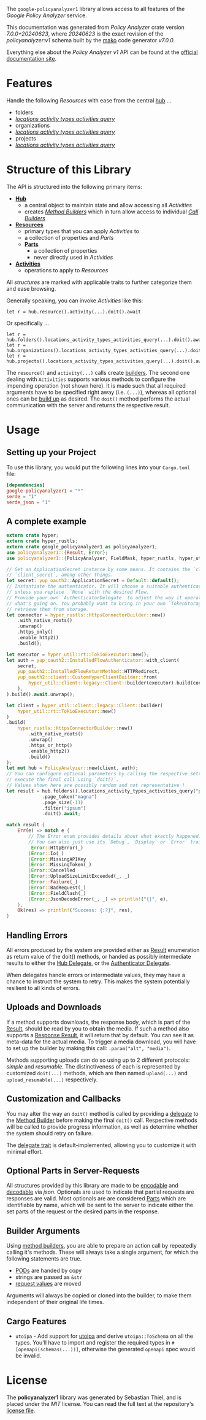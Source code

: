 <!---
DO NOT EDIT !
This file was generated automatically from 'src/generator/templates/api/README.md.mako'
DO NOT EDIT !
-->
The `google-policyanalyzer1` library allows access to all features of the *Google Policy Analyzer* service.

This documentation was generated from *Policy Analyzer* crate version *7.0.0+20240623*, where *20240623* is the exact revision of the *policyanalyzer:v1* schema built by the [mako](http://www.makotemplates.org/) code generator *v7.0.0*.

Everything else about the *Policy Analyzer* *v1* API can be found at the
[official documentation site](https://www.google.com).
# Features

Handle the following *Resources* with ease from the central [hub](https://docs.rs/google-policyanalyzer1/7.0.0+20240623/google_policyanalyzer1/PolicyAnalyzer) ...

* folders
 * [*locations activity types activities query*](https://docs.rs/google-policyanalyzer1/7.0.0+20240623/google_policyanalyzer1/api::FolderLocationActivityTypeActivityQueryCall)
* organizations
 * [*locations activity types activities query*](https://docs.rs/google-policyanalyzer1/7.0.0+20240623/google_policyanalyzer1/api::OrganizationLocationActivityTypeActivityQueryCall)
* projects
 * [*locations activity types activities query*](https://docs.rs/google-policyanalyzer1/7.0.0+20240623/google_policyanalyzer1/api::ProjectLocationActivityTypeActivityQueryCall)




# Structure of this Library

The API is structured into the following primary items:

* **[Hub](https://docs.rs/google-policyanalyzer1/7.0.0+20240623/google_policyanalyzer1/PolicyAnalyzer)**
    * a central object to maintain state and allow accessing all *Activities*
    * creates [*Method Builders*](https://docs.rs/google-policyanalyzer1/7.0.0+20240623/google_policyanalyzer1/common::MethodsBuilder) which in turn
      allow access to individual [*Call Builders*](https://docs.rs/google-policyanalyzer1/7.0.0+20240623/google_policyanalyzer1/common::CallBuilder)
* **[Resources](https://docs.rs/google-policyanalyzer1/7.0.0+20240623/google_policyanalyzer1/common::Resource)**
    * primary types that you can apply *Activities* to
    * a collection of properties and *Parts*
    * **[Parts](https://docs.rs/google-policyanalyzer1/7.0.0+20240623/google_policyanalyzer1/common::Part)**
        * a collection of properties
        * never directly used in *Activities*
* **[Activities](https://docs.rs/google-policyanalyzer1/7.0.0+20240623/google_policyanalyzer1/common::CallBuilder)**
    * operations to apply to *Resources*

All *structures* are marked with applicable traits to further categorize them and ease browsing.

Generally speaking, you can invoke *Activities* like this:

```Rust,ignore
let r = hub.resource().activity(...).doit().await
```

Or specifically ...

```ignore
let r = hub.folders().locations_activity_types_activities_query(...).doit().await
let r = hub.organizations().locations_activity_types_activities_query(...).doit().await
let r = hub.projects().locations_activity_types_activities_query(...).doit().await
```

The `resource()` and `activity(...)` calls create [builders][builder-pattern]. The second one dealing with `Activities`
supports various methods to configure the impending operation (not shown here). It is made such that all required arguments have to be
specified right away (i.e. `(...)`), whereas all optional ones can be [build up][builder-pattern] as desired.
The `doit()` method performs the actual communication with the server and returns the respective result.

# Usage

## Setting up your Project

To use this library, you would put the following lines into your `Cargo.toml` file:

```toml
[dependencies]
google-policyanalyzer1 = "*"
serde = "1"
serde_json = "1"
```

## A complete example

```Rust
extern crate hyper;
extern crate hyper_rustls;
extern crate google_policyanalyzer1 as policyanalyzer1;
use policyanalyzer1::{Result, Error};
use policyanalyzer1::{PolicyAnalyzer, FieldMask, hyper_rustls, hyper_util, yup_oauth2};

// Get an ApplicationSecret instance by some means. It contains the `client_id` and
// `client_secret`, among other things.
let secret: yup_oauth2::ApplicationSecret = Default::default();
// Instantiate the authenticator. It will choose a suitable authentication flow for you,
// unless you replace  `None` with the desired Flow.
// Provide your own `AuthenticatorDelegate` to adjust the way it operates and get feedback about
// what's going on. You probably want to bring in your own `TokenStorage` to persist tokens and
// retrieve them from storage.
let connector = hyper_rustls::HttpsConnectorBuilder::new()
    .with_native_roots()
    .unwrap()
    .https_only()
    .enable_http2()
    .build();

let executor = hyper_util::rt::TokioExecutor::new();
let auth = yup_oauth2::InstalledFlowAuthenticator::with_client(
    secret,
    yup_oauth2::InstalledFlowReturnMethod::HTTPRedirect,
    yup_oauth2::client::CustomHyperClientBuilder::from(
        hyper_util::client::legacy::Client::builder(executor).build(connector),
    ),
).build().await.unwrap();

let client = hyper_util::client::legacy::Client::builder(
    hyper_util::rt::TokioExecutor::new()
)
.build(
    hyper_rustls::HttpsConnectorBuilder::new()
        .with_native_roots()
        .unwrap()
        .https_or_http()
        .enable_http2()
        .build()
);
let mut hub = PolicyAnalyzer::new(client, auth);
// You can configure optional parameters by calling the respective setters at will, and
// execute the final call using `doit()`.
// Values shown here are possibly random and not representative !
let result = hub.folders().locations_activity_types_activities_query("parent")
             .page_token("magna")
             .page_size(-11)
             .filter("ipsum")
             .doit().await;

match result {
    Err(e) => match e {
        // The Error enum provides details about what exactly happened.
        // You can also just use its `Debug`, `Display` or `Error` traits
         Error::HttpError(_)
        |Error::Io(_)
        |Error::MissingAPIKey
        |Error::MissingToken(_)
        |Error::Cancelled
        |Error::UploadSizeLimitExceeded(_, _)
        |Error::Failure(_)
        |Error::BadRequest(_)
        |Error::FieldClash(_)
        |Error::JsonDecodeError(_, _) => println!("{}", e),
    },
    Ok(res) => println!("Success: {:?}", res),
}

```
## Handling Errors

All errors produced by the system are provided either as [Result](https://docs.rs/google-policyanalyzer1/7.0.0+20240623/google_policyanalyzer1/common::Result) enumeration as return value of
the doit() methods, or handed as possibly intermediate results to either the
[Hub Delegate](https://docs.rs/google-policyanalyzer1/7.0.0+20240623/google_policyanalyzer1/common::Delegate), or the [Authenticator Delegate](https://docs.rs/yup-oauth2/*/yup_oauth2/trait.AuthenticatorDelegate.html).

When delegates handle errors or intermediate values, they may have a chance to instruct the system to retry. This
makes the system potentially resilient to all kinds of errors.

## Uploads and Downloads
If a method supports downloads, the response body, which is part of the [Result](https://docs.rs/google-policyanalyzer1/7.0.0+20240623/google_policyanalyzer1/common::Result), should be
read by you to obtain the media.
If such a method also supports a [Response Result](https://docs.rs/google-policyanalyzer1/7.0.0+20240623/google_policyanalyzer1/common::ResponseResult), it will return that by default.
You can see it as meta-data for the actual media. To trigger a media download, you will have to set up the builder by making
this call: `.param("alt", "media")`.

Methods supporting uploads can do so using up to 2 different protocols:
*simple* and *resumable*. The distinctiveness of each is represented by customized
`doit(...)` methods, which are then named `upload(...)` and `upload_resumable(...)` respectively.

## Customization and Callbacks

You may alter the way an `doit()` method is called by providing a [delegate](https://docs.rs/google-policyanalyzer1/7.0.0+20240623/google_policyanalyzer1/common::Delegate) to the
[Method Builder](https://docs.rs/google-policyanalyzer1/7.0.0+20240623/google_policyanalyzer1/common::CallBuilder) before making the final `doit()` call.
Respective methods will be called to provide progress information, as well as determine whether the system should
retry on failure.

The [delegate trait](https://docs.rs/google-policyanalyzer1/7.0.0+20240623/google_policyanalyzer1/common::Delegate) is default-implemented, allowing you to customize it with minimal effort.

## Optional Parts in Server-Requests

All structures provided by this library are made to be [encodable](https://docs.rs/google-policyanalyzer1/7.0.0+20240623/google_policyanalyzer1/common::RequestValue) and
[decodable](https://docs.rs/google-policyanalyzer1/7.0.0+20240623/google_policyanalyzer1/common::ResponseResult) via *json*. Optionals are used to indicate that partial requests are responses
are valid.
Most optionals are are considered [Parts](https://docs.rs/google-policyanalyzer1/7.0.0+20240623/google_policyanalyzer1/common::Part) which are identifiable by name, which will be sent to
the server to indicate either the set parts of the request or the desired parts in the response.

## Builder Arguments

Using [method builders](https://docs.rs/google-policyanalyzer1/7.0.0+20240623/google_policyanalyzer1/common::CallBuilder), you are able to prepare an action call by repeatedly calling it's methods.
These will always take a single argument, for which the following statements are true.

* [PODs][wiki-pod] are handed by copy
* strings are passed as `&str`
* [request values](https://docs.rs/google-policyanalyzer1/7.0.0+20240623/google_policyanalyzer1/common::RequestValue) are moved

Arguments will always be copied or cloned into the builder, to make them independent of their original life times.

[wiki-pod]: http://en.wikipedia.org/wiki/Plain_old_data_structure
[builder-pattern]: http://en.wikipedia.org/wiki/Builder_pattern
[google-go-api]: https://github.com/google/google-api-go-client

## Cargo Features

* `utoipa` - Add support for [utoipa](https://crates.io/crates/utoipa) and derive `utoipa::ToSchema` on all
the types. You'll have to import and register the required types in `#[openapi(schemas(...))]`, otherwise the
generated `openapi` spec would be invalid.


# License
The **policyanalyzer1** library was generated by Sebastian Thiel, and is placed
under the *MIT* license.
You can read the full text at the repository's [license file][repo-license].

[repo-license]: https://github.com/Byron/google-apis-rsblob/main/LICENSE.md


